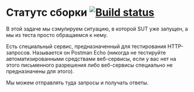 # Статутс сборки [![Build status](https://ci.appveyor.com/api/projects/status/tqnj20215pjb44no?svg=true)](https://ci.appveyor.com/project/Alisa68/aqa-api-ci-2)

В этой задаче мы сэмулируем ситуацию, в которой SUT уже запущен, а мы из теста просто обращаемся к нему.

Есть специальный сервис, предназначенный для тестирования HTTP-запросов. Называется он Postman Echo (никогда не тестируйте автоматизированными средствами веб-сервисы, если у вас нет на этого письменного разрешения либо веб-сервисы специально не предназначены для этого).

Мы можем отправлять туда запросы и получать ответы.
